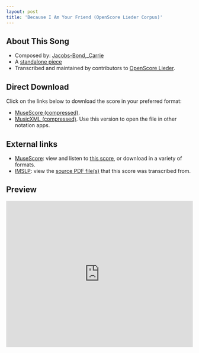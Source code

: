 ```yaml
---
layout: post
title: 'Because I Am Your Friend (OpenScore Lieder Corpus)'
---
```


## About This Song

- Composed by: [Jacobs-Bond,_Carrie](https://fourscoreandmore.org/openscore/lieder/Jacobs-Bond,_Carrie)
- A [standalone piece](https://fourscoreandmore.org/openscore/lieder/Jacobs-Bond,_Carrie/_)
- Transcribed and maintained by contributors to [OpenScore Lieder].

[OpenScore Lieder]: https://musescore.com/openscore-lieder-corpus

## Direct Download

Click on the links below to download the score in your preferred format:
- [MuseScore (compressed)](https://github.com/openscore/lieder/blob/main/scores/Jacobs-Bond,_Carrie/_/Because_I_Am_Your_Friend/lc6586916.mscz?raw=true).
- [MusicXML (compressed)](https://github.com/openscore/lieder/blob/main/scores/Jacobs-Bond,_Carrie/_/Because_I_Am_Your_Friend/lc6586916.mxl?raw=true). Use this version to open the file in other notation apps.

## External links

- [MuseScore]: view and listen to [this score][MuseScore], or download in a variety of formats.
- [IMSLP]: view the [source PDF file(s)][IMSLP] that this score was transcribed from.

[MuseScore]: https://musescore.com/score/6586916
[IMSLP]: https://imslp.org/wiki/Special:ReverseLookup/660145

## Preview

<iframe width="100%" height="394" src="https://musescore.com/openscore-lieder-corpus/scores/6586916/embed" frameborder="0" allowfullscreen allow="autoplay; fullscreen"></iframe>
